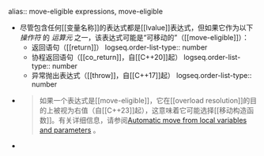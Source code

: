 alias:: move-eligible expressions, move-eligible

- 尽管包含任何[[变量名称]]的表达式都是[[lvalue]]表达式，但如果它作为以下 *操作符* 的 *运算元* 之一，该表达式可能是“可移动的”（[[move-eligible]]）：
	- 返回语句（[[return]]）
	  logseq.order-list-type:: number
	- 协程返回语句（[[co_return]]，自[[C++20]]起）
	  logseq.order-list-type:: number
	- 异常抛出表达式（[[throw]]，自[[C++17]]起）
	  logseq.order-list-type:: number
- >如果一个表达式是[[move-eligible]]，它在[[overload resolution]]的目的上被视为右值（自[[C++23]]起），这意味着它可能选择[[移动构造函数]]。有关详细信息，请参阅[Automatic move from local variables and parameters](https://en.cppreference.com/w/cpp/language/return#Automatic_move_from_local_variables_and_parameters) 。
-